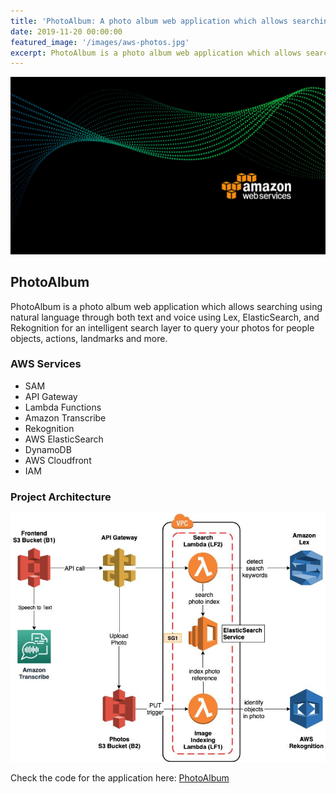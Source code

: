 ```yaml
---
title: 'PhotoAlbum: A photo album web application which allows searching using natural language through both text and voice using Lex, ElasticSearch, and Rekognition for an intelligent search layer to query your photos for people, objects, actions, landmarks and more'
date: 2019-11-20 00:00:00
featured_image: '/images/aws-photos.jpg'
excerpt: PhotoAlbum is a photo album web application which allows searching using natural language through both text and voice using Lex, ElasticSearch, and Rekognition for an intelligent search layer to query your photos for people, objects, actions, landmarks and more
---
```


![](/images/aws-photos.jpg)

## PhotoAlbum

PhotoAlbum is a photo album web application which allows searching using natural language through both text and voice using Lex, ElasticSearch, and Rekognition for an intelligent search layer to query your photos for people objects, actions, landmarks and more.


### AWS Services

* SAM
* API Gateway
* Lambda Functions
* Amazon Transcribe
* Rekognition
* AWS ElasticSearch
* DynamoDB
* AWS Cloudfront
* IAM

### Project Architecture

![](/images/architecture-album.png)

Check the code for the application here: [PhotoAlbum](https://github.com/NikhilNar/PhotoAlbum)
